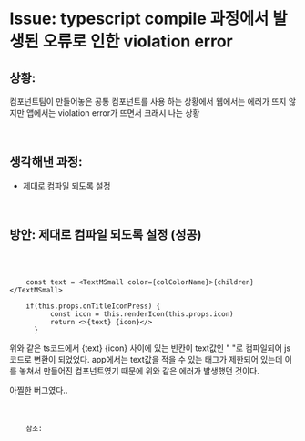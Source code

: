<!--
author: Dailyscat
purpose: issue arrange
rules:
 (1) 헤더와 문단사이
    <br/>
    <br/>
 (2) 코드가 작성되는 부분은 >로 정리
 (3) 참조는 해당 내용 바로 아래
    <br/>
    <br/>
 (4) 명령어는 bold
 (5) 방안은 ## 안의 과정은 ###
-->

# Issue: typescript compile 과정에서 발생된 오류로 인한 violation error

## 상황:

컴포넌트팀이 만들어놓은 공통 컴포넌트를 사용 하는 상황에서 웹에서는 에러가 뜨지 않지만 앱에서는 violation error가 뜨면서 크래시 나는 상황

<br/>

## 생각해낸 과정:

- 제대로 컴파일 되도록 설정

<br/>

## 방안: 제대로 컴파일 되도록 설정 (성공)

<br/>
  
  ```
  		
      const text = <TextMSmall color={colColorName}>{children}</TextMSmall>
		
      if(this.props.onTitleIconPress) {
			const icon = this.renderIcon(this.props.icon)
			return <>{text} {icon}</>
		}
  ```

위와 같은 ts코드에서 {text} {icon} 사이에 있는 빈칸이 text값인 " "로 컴파일되어 js 코드로 변환이 되었었다. app에서는 text값을 적을 수 있는 태그가 제한되어 있는데 이를 놓쳐서 만들어진 컴포넌트였기 때문에 위와 같은 에러가 발생했던 것이다.

아찔한 버그였다..
<br/>
<br/>
<br/>

        참조:

<br/>
